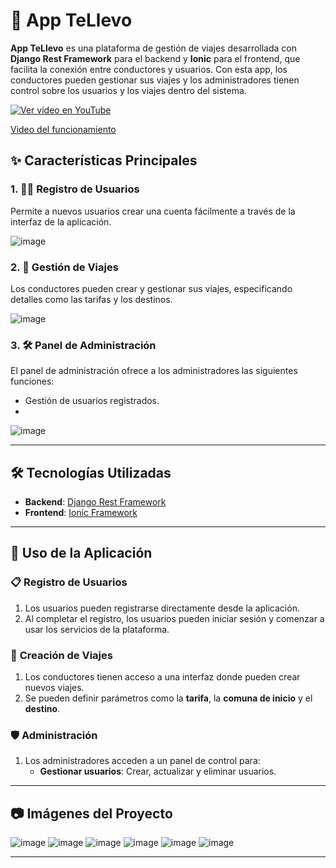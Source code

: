 # 🚗 App TeLlevo

**App TeLlevo** es una plataforma de gestión de viajes desarrollada con **Django Rest Framework** para el backend y **Ionic** para el frontend, que facilita la conexión entre conductores y usuarios. Con esta app, los conductores pueden gestionar sus viajes y los administradores tienen control sobre los usuarios y los viajes dentro del sistema.


[![Ver video en YouTube](https://img.youtube.com/vi/a5JQS8TlMRs/0.jpg)](https://www.youtube.com/watch?v=a5JQS8TlMRs)

[Video del funcionamiento](https://www.youtube.com/watch?v=a5JQS8TlMRs)
## ✨ Características Principales

### 1. 🚶‍♂️ **Registro de Usuarios**
Permite a nuevos usuarios crear una cuenta fácilmente a través de la interfaz de la aplicación.  

![image](https://github.com/user-attachments/assets/ce98644f-bc8c-4c19-bc6f-80c8b4879217)


### 2. 🚖 **Gestión de Viajes**
Los conductores pueden crear y gestionar sus viajes, especificando detalles como las tarifas y los destinos.  

![image](https://github.com/user-attachments/assets/b9b8e4c9-afd3-441e-8df2-fdb5ab5fbc44)


### 3. 🛠️ **Panel de Administración**
El panel de administración ofrece a los administradores las siguientes funciones:
- Gestión de usuarios registrados.
- 
![image](https://github.com/user-attachments/assets/b8e3ea56-9f8e-4c6a-94fc-bba18f60e651)


---

## 🛠️ Tecnologías Utilizadas

- **Backend**: [Django Rest Framework](https://www.django-rest-framework.org/)
- **Frontend**: [Ionic Framework](https://ionicframework.com/)
  

---

## 🚀 Uso de la Aplicación

### 📋 **Registro de Usuarios**
1. Los usuarios pueden registrarse directamente desde la aplicación.
2. Al completar el registro, los usuarios pueden iniciar sesión y comenzar a usar los servicios de la plataforma.

### 🚗 **Creación de Viajes**
1. Los conductores tienen acceso a una interfaz donde pueden crear nuevos viajes.
2. Se pueden definir parámetros como la **tarifa**, la **comuna de inicio** y el **destino**.
  
### 🛡️ **Administración**
1. Los administradores acceden a un panel de control para:
   - **Gestionar usuarios**: Crear, actualizar y eliminar usuarios.


---

## 📷 Imágenes del Proyecto

![image](https://github.com/user-attachments/assets/62b60e83-bff9-490b-9199-df964915c852)
![image](https://github.com/user-attachments/assets/e26787cb-e850-492a-8d1a-dac71d38e89a)
![image](https://github.com/user-attachments/assets/accf97fe-0fc9-4143-ab15-496451708826)
![image](https://github.com/user-attachments/assets/31ee1b4c-a49a-4f0c-8adf-f7bab7eb204d)
![image](https://github.com/user-attachments/assets/84a3dfca-f729-4c5e-800f-15f03e6c1f83)
![image](https://github.com/user-attachments/assets/8ac97661-a23d-4711-9629-1164ec2471ec)



---


